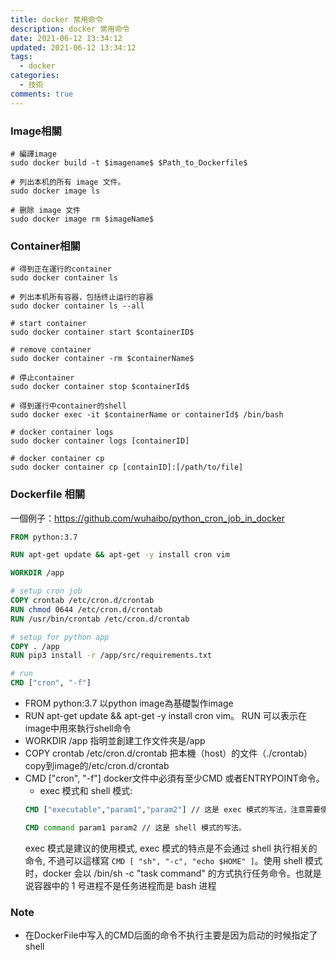 ```yaml
---
title: docker 常用命令
description: docker 常用命令
date: 2021-06-12 13:34:12
updated: 2021-06-12 13:34:12
tags:
  - docker
categories:
  - 技術
comments: true
---
```


### Image相關
```shell
# 編譯image
sudo docker build -t $imagename$ $Path_to_Dockerfile$

# 列出本机的所有 image 文件。
sudo docker image ls

# 删除 image 文件
sudo docker image rm $imageName$

```

### Container相關

```shell
# 得到正在運行的container
sudo docker container ls

# 列出本机所有容器，包括终止运行的容器
sudo docker container ls --all

# start container
sudo docker container start $containerID$

# remove container
sudo docker container -rm $containerName$

# 停止container
sudo docker container stop $containerId$

# 得到運行中container的shell
sudo docker exec -it $containerName or containerId$ /bin/bash

# docker container logs
sudo docker container logs [containerID]

# docker container cp
sudo docker container cp [containID]:[/path/to/file] 

```

### Dockerfile 相關
一個例子：https://github.com/wuhaibo/python_cron_job_in_docker



```dockerfile
FROM python:3.7

RUN apt-get update && apt-get -y install cron vim

WORKDIR /app

# setup cron job
COPY crontab /etc/cron.d/crontab
RUN chmod 0644 /etc/cron.d/crontab
RUN /usr/bin/crontab /etc/cron.d/crontab

# setup for python app
COPY . /app
RUN pip3 install -r /app/src/requirements.txt

# run
CMD ["cron", "-f"]

```
- FROM python:3.7 以python image為基礎製作image
- RUN apt-get update && apt-get -y install cron vim。 RUN 可以表示在image中用來執行shell命令
- WORKDIR /app 指明並創建工作文件夾是/app
- COPY crontab /etc/cron.d/crontab 把本機（host）的文件（./crontab）copy到image的/etc/cron.d/crontab
- CMD ["cron", "-f"] docker文件中必須有至少CMD 或者ENTRYPOINT命令。 
  * exec 模式和 shell 模式:
  ```dockerfile
  CMD ["executable","param1","param2"] // 这是 exec 模式的写法，注意需要使用双引号。

  CMD command param1 param2 // 这是 shell 模式的写法。
  ``` 
  exec 模式是建议的使用模式, exec 模式的特点是不会通过 shell 执行相关的命令, 不過可以這樣寫
  ```CMD [ "sh", "-c", "echo $HOME" ]```。使用 shell 模式时，docker 会以 /bin/sh -c "task command" 的方式执行任务命令。也就是说容器中的 1 号进程不是任务进程而是 bash 进程

### Note


- 在DockerFile中写入的CMD后面的命令不执行主要是因为启动的时候指定了shell